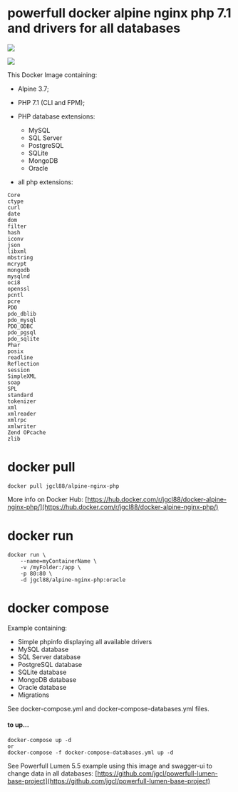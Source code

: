 # powerfull docker alpine nginx php 7.1 and drivers for all databases

[![](https://images.microbadger.com/badges/image/jgcl88/alpine-nginx-php.svg)](https://microbadger.com/images/jgcl88/alpine-nginx-php "Get your own image badge on microbadger.com")

[![](https://raw.githubusercontent.com/play-with-docker/stacks/cff22438cb4195ace27f9b15784bbb497047afa7/assets/images/button.png)](http://play-with-docker.com/?stack=https://raw.githubusercontent.com/jgcl/docker-alpine-nginx-php/master/docker-compose-play-with-docker.yml "Test Online in play with docker")

This Docker Image containing:
- Alpine 3.7;
- PHP 7.1 (CLI and FPM);
- PHP database extensions:
    - MySQL
    - SQL Server
    - PostgreSQL
    - SQLite
    - MongoDB
    - Oracle 
    
- all php extensions:
```
Core
ctype
curl
date
dom
filter
hash
iconv
json
libxml
mbstring
mcrypt
mongodb
mysqlnd
oci8 
openssl
pcntl
pcre
PDO
pdo_dblib
pdo_mysql
PDO_ODBC
pdo_pgsql
pdo_sqlite
Phar
posix
readline
Reflection
session
SimpleXML
soap
SPL
standard
tokenizer
xml
xmlreader
xmlrpc
xmlwriter
Zend OPcache
zlib
```

# docker pull
```
docker pull jgcl88/alpine-nginx-php
```

More info on Docker Hub:
[https://hub.docker.com/r/jgcl88/docker-alpine-nginx-php/](https://hub.docker.com/r/jgcl88/docker-alpine-nginx-php/)

# docker run
```
docker run \
    --name=myContainerName \
    -v /myFolder:/app \
    -p 80:80 \
    -d jgcl88/alpine-nginx-php:oracle
```

# docker compose

Example containing:
- Simple phpinfo displaying all available drivers
- MySQL database
- SQL Server database
- PostgreSQL database
- SQLite database
- MongoDB database
- Oracle database
- Migrations

See docker-compose.yml and docker-compose-databases.yml files.

#### to up...

```
docker-compose up -d
or
docker-compose -f docker-compose-databases.yml up -d
```

See Powerfull Lumen 5.5 example using this image and swagger-ui to change data in all databases:
[https://github.com/jgcl/powerfull-lumen-base-project](https://github.com/jgcl/powerfull-lumen-base-project)